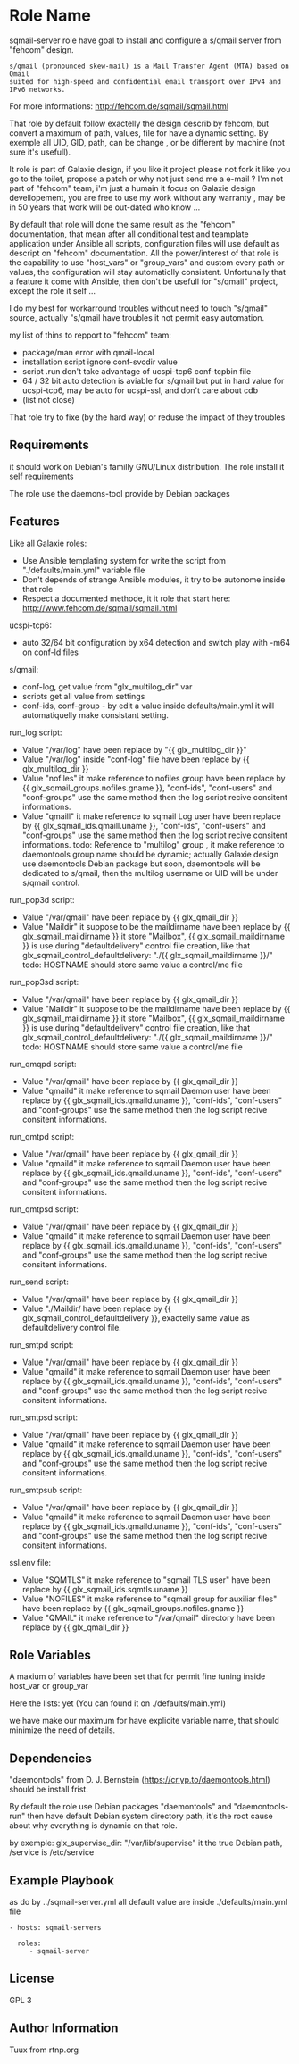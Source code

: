 Role Name
=========

sqmail-server role have goal to install and configure a s/qmail server from "fehcom" design.

    s/qmail (pronounced skew-mail) is a Mail Transfer Agent (MTA) based on Qmail
    suited for high-speed and confidential email transport over IPv4 and IPv6 networks.

For more informations: http://fehcom.de/sqmail/sqmail.html

That role by default follow exactelly the design describ by fehcom, but convert a maximum of path, values, file for have a dynamic setting. By exemple all UID, GID, path, can be change , or be different by machine (not sure it's usefull).

It role is part of Galaxie design, if you like it project please not fork it like you go to the toilet, propose a patch or why not just send me a e-mail ?
I'm not part of "fehcom" team, i'm just a humain it focus on Galaxie design devellopement, you are free to use my work without any warranty , may be in 50 years that work will be out-dated who know ...

By default that role will done the same result as the "fehcom" documentation, that mean after all conditional test and teamplate application under Ansible all scripts, configuration files will use default as descript on "fehcom" documentation.
All the power/interest of that role is the capability to use "host_vars" or "group_vars" and custom every path or values, the configuration will stay automaticlly consistent.
Unfortunally that a feature it come with Ansible, then don't be usefull for "s/qmail" project, except the role it self ...

I do my best for workarround troubles without need to touch "s/qmail" source, actually "s/qmail have troubles it not permit easy automation.

my list of thins to repport to "fehcom" team:
- package/man error with qmail-local
- installation script ignore conf-svcdir value
- script .run don't take advantage of ucspi-tcp6 conf-tcpbin file
- 64 / 32 bit auto detection is aviable for s/qmail but put in hard value for ucspi-tcp6, may be auto for ucspi-ssl, and don't care about cdb
- (list not close)

That role try to fixe (by the hard way) or reduse the impact of they troubles

Requirements
------------
it should work on Debian's familly GNU/Linux distribution.
The role install it self requirements

The role use the daemons-tool provide by Debian packages

Features
--------
Like all Galaxie roles:
- Use Ansible templating system for write the script from "./defaults/main.yml" variable file
- Don't depends of strange Ansible modules, it try to be autonome inside that role
- Respect a documented methode, it it role that start here: http://www.fehcom.de/sqmail/sqmail.html

ucspi-tcp6:
- auto 32/64 bit configuration by x64 detection and switch play with -m64 on conf-ld files

s/qmail:
- conf-log, get value from "glx_multilog_dir" var
- scripts get all value from settings
- conf-ids, conf-group -  by edit a value inside defaults/main.yml it will automatiquelly make consistant setting.

run_log script:
- Value "/var/log" have been replace by "{{ glx_multilog_dir }}"
- Value "/var/log" inside "conf-log" file have been replace by {{ glx_multilog_dir }}
- Value "nofiles" it make reference to nofiles group have been replace by {{ glx_sqmail_groups.nofiles.gname }}, "conf-ids", "conf-users" and  "conf-groups" use the same method then the log script recive consitent informations.
- Value "qmaill" it make reference to sqmail Log user have been replace by {{ glx_sqmail_ids.qmaill.uname }}, "conf-ids", "conf-users" and  "conf-groups" use the same method then the log script recive consitent informations.
todo: Reference to "multilog" group , it make reference to daemontools group name should be dynamic; actually Galaxie design use daemontools Debian package but soon, daemontools will be dedicated to s/qmail, then the multilog username or UID will be under s/qmail control.

run_pop3d script:
- Value "/var/qmail" have been replace by {{ glx_qmail_dir }}
- Value "Maildir" it suppose to be the maildirname have been replace by {{ glx_sqmail_maildirname }} it store "Mailbox", {{ glx_sqmail_maildirname }} is use during "defaultdelivery" control file creation, like that glx_sqmail_control_defaultdelivery: "./{{ glx_sqmail_maildirname }}/"
todo: HOSTNAME should store same value a control/me file

run_pop3sd script:
- Value "/var/qmail" have been replace by {{ glx_qmail_dir }}
- Value "Maildir" it suppose to be the maildirname have been replace by {{ glx_sqmail_maildirname }} it store "Mailbox", {{ glx_sqmail_maildirname }} is use during "defaultdelivery" control file creation, like that glx_sqmail_control_defaultdelivery: "./{{ glx_sqmail_maildirname }}/"
todo: HOSTNAME should store same value a control/me file

run_qmqpd script:
- Value "/var/qmail" have been replace by {{ glx_qmail_dir }}
- Value "qmaild" it make reference to sqmail Daemon user have been replace by {{ glx_sqmail_ids.qmaild.uname }}, "conf-ids", "conf-users" and  "conf-groups" use the same method then the log script recive consitent informations.

run_qmtpd script:
- Value "/var/qmail" have been replace by {{ glx_qmail_dir }}
- Value "qmaild" it make reference to sqmail Daemon user have been replace by {{ glx_sqmail_ids.qmaild.uname }}, "conf-ids", "conf-users" and  "conf-groups" use the same method then the log script recive consitent informations.

run_qmtpsd script:
- Value "/var/qmail" have been replace by {{ glx_qmail_dir }}
- Value "qmaild" it make reference to sqmail Daemon user have been replace by {{ glx_sqmail_ids.qmaild.uname }}, "conf-ids", "conf-users" and  "conf-groups" use the same method then the log script recive consitent informations.

run_send script:
- Value "/var/qmail" have been replace by {{ glx_qmail_dir }}
- Value "./Maildir/ have been replace by {{ glx_sqmail_control_defaultdelivery }}, exactelly same value as defaultdelivery control file.

run_smtpd script:
- Value "/var/qmail" have been replace by {{ glx_qmail_dir }}
- Value "qmaild" it make reference to sqmail Daemon user have been replace by {{ glx_sqmail_ids.qmaild.uname }}, "conf-ids", "conf-users" and  "conf-groups" use the same method then the log script recive consitent informations.

run_smtpsd script:
- Value "/var/qmail" have been replace by {{ glx_qmail_dir }}
- Value "qmaild" it make reference to sqmail Daemon user have been replace by {{ glx_sqmail_ids.qmaild.uname }}, "conf-ids", "conf-users" and  "conf-groups" use the same method then the log script recive consitent informations.

run_smtpsub script:
- Value "/var/qmail" have been replace by {{ glx_qmail_dir }}
- Value "qmaild" it make reference to sqmail Daemon user have been replace by {{ glx_sqmail_ids.qmaild.uname }}, "conf-ids", "conf-users" and  "conf-groups" use the same method then the log script recive consitent informations.

ssl.env file:
- Value "SQMTLS" it make reference to "sqmail TLS user" have been replace by {{ glx_sqmail_ids.sqmtls.uname }}
- Value "NOFILES" it make reference to "sqmail group for auxiliar files" have been replace by {{ glx_sqmail_groups.nofiles.gname }}
- Value "QMAIL" it make reference to "/var/qmail" directory have been replace by {{ glx_qmail_dir }}

Role Variables
--------------

A maxium of variables have been set that for permit fine tuning inside host_var or group_var

Here the lists:
yet (You can found it on ./defaults/main.yml)

we have make our maximum for have explicite variable name, that should minimize the need of details.


Dependencies
------------
"daemontools" from D. J. Bernstein (https://cr.yp.to/daemontools.html) should be install frist.

By default the role use Debian packages "daemontools" and "daemontools-run" then have default Debian system directory path, it's the root cause about why everything is dynamic on that role.

by exemple: glx_supervise_dir: "/var/lib/supervise" it the true Debian path, /service is /etc/service

Example Playbook
----------------
as do by ../sqmail-server.yml all default value are inside ./defaults/main.yml file

    - hosts: sqmail-servers
    
      roles:
         - sqmail-server

License
-------

GPL 3

Author Information
------------------

Tuux from rtnp.org